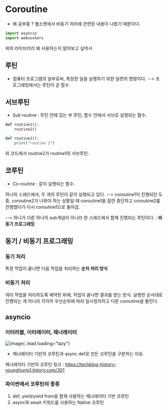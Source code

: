 # Coroutine
- 왜 공부중 ? 웹소켓에서 비동기 처리에 관련된 내용이 나왔기 때문이다.

~~~python
import asyncio
import websockers
~~~

위의 라이브러리 왜 사용하는지 알아보고 싶어서


## 루틴

- 컴퓨터 프로그램의 일부로써, 특정한 일을 실행하기 위한 일련의 명령이다.
--> 프로그래밍에서는 루틴이 곧 함수

## 서브루틴

- Sub routine : 루틴 안에 있는 부 루틴, 함수 안에서 서브로 실행되는 함수.

~~~python
def routine1():
    routine2()

def routine2():
    print("routine 2")
~~~

위 코드에서 routine2가 routine1의 서브루틴.

## 코루틴

- Co-routine : 같이 실행되는 함수.

하나의 스레드에서, 두 개의 루틴이 같이 실행되고 있다. --> coroutine1이 진행되던 도중, coroutine2가 나와야 하는 상황일 때 coroutine1을 잠깐 중단하고 coroutine2를 진행했다가 다시 coroutine1으로 돌아감.

--> 하나가 다른 하나의 sub개념이 아니라 한 스레드에서 함께 진행되는 루틴이다. : __비동기 프로그래밍__

## 동기 / 비동기 프로그래밍

### 동기 처리

특정 작업이 끝나면 다음 작업을 처리하는 __순차 처리 방식__

### 비동기 처리

여러 작업을 처리하도록 예약한 뒤에, 작업이 끝나면 결과를 받는 방식. 실행한 순서대로 진행되는 게 아니라 각자의 우선순위에 따라 일시정지하고 다른 coroutine을 돌린다.

## asyncio

### 이터러블, 이터레이터, 제너레이터

![image](https://nvie.com/img/relationships.png){:.lead loading="lazy"}

- 제너레이터 기반의 코루틴과 async def로 만든 코루틴을 구분하는 이유.

제너레이터 기반의 코루틴 링크 : https://techblog-history-younghunjo1.tistory.com/301


### 파이썬에서 코루틴의 종류

1. def, yield/yield from을 함께 사용하는 제너레이터 기반 코루틴
2. async와 await 키워드를 사용하는 Native 코루틴

